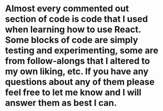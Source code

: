 # Almost every commented out section of code is code that I used when learning how to use React. Some blocks of code are simply testing and experimenting, some are from follow-alongs that I altered to my own liking, etc. If you have any questions about any of them please feel free to let me know and I will answer them as best I can.